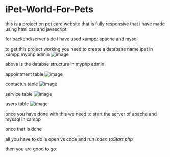 # iPet-World-For-Pets


this is a project on pet care website that is fully responsive that i have made using html css and javascript

for backend/server side i have used xampp: apache and mysql

to get this project working you need to create a database name ipet in xampp myphp admin
![image](https://user-images.githubusercontent.com/47049866/229561534-1589a356-8b98-4900-a47a-1528883a9e99.png)

above is the databse structure in myphp admin

appointment table
![image](https://user-images.githubusercontent.com/47049866/229561848-c6e528e7-98c1-484e-8c1e-c4e70efe21b4.png)


contactus table
![image](https://user-images.githubusercontent.com/47049866/229562023-51e92513-c451-48cd-8056-c8af98a102a1.png)


service table
![image](https://user-images.githubusercontent.com/47049866/229562101-0f55dab2-c83f-4b37-b4e2-1eecd0e9fcf7.png)


users table
![image](https://user-images.githubusercontent.com/47049866/229562219-55a46231-40fe-41e6-892b-18d56d545e98.png)




once you have done with this we need to start the server of apache and myssql in xampp

once that is done

all you have to do is open vs code and run *index_toStart.php*

then you are good to go.
